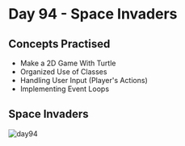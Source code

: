 # Day 94 - Space Invaders
## Concepts Practised
- Make a 2D Game With Turtle
- Organized Use of Classes
- Handling User Input (Player's Actions)
- Implementing Event Loops
## Space Invaders
![day94](https://user-images.githubusercontent.com/98851253/173201632-b6fcf00f-53f7-4b64-aa65-c44b53800e39.gif)
